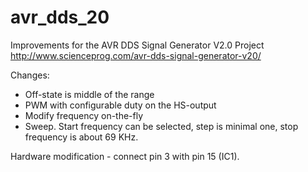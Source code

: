 # avr_dds_20
Improvements for the AVR DDS Signal Generator V2.0 Project http://www.scienceprog.com/avr-dds-signal-generator-v20/

Changes:
* Off-state is middle of the range
* PWM with configurable duty on the HS-output
* Modify frequency on-the-fly
* Sweep. Start frequency can be selected, step is minimal one, stop frequency is about 69 KHz.

Hardware modification - connect pin 3 with pin 15 (IC1).

